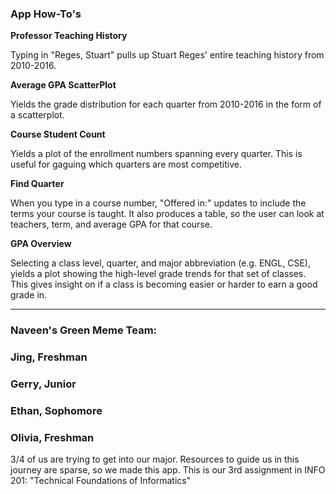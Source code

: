 
### **App How-To's**

**Professor Teaching History**

  Typing in "Reges, Stuart" pulls up Stuart Reges' entire teaching history from 2010-2016.

**Average GPA ScatterPlot**

  Yields the grade distribution for each quarter from 2010-2016 in the form of a scatterplot.

**Course Student Count**

  Yields a plot of the enrollment numbers spanning every quarter. This is useful for
  gaguing which quarters are most competitive.

**Find Quarter**

  When you type in a course number, "Offered in:" updates to include the terms your course is taught. It also   produces a table, so the user can look at teachers, term, and average GPA for that course.

**GPA Overview**

  Selecting a class level, quarter, and major abbreviation (e.g. ENGL, CSE), yields a plot showing the         high-level grade trends for that set of classes. This gives insight on if a class is becoming easier or       harder to earn a good grade in.

-----
### Naveen's Green Meme Team:
### **Jing, Freshman**
### **Gerry, Junior**
### **Ethan, Sophomore**
### **Olivia, Freshman**

3/4 of us are trying to get into our major.
Resources to guide us in this journey are sparse, so we made this app. This is our 3rd assignment in INFO 201: "Technical Foundations of Informatics"
